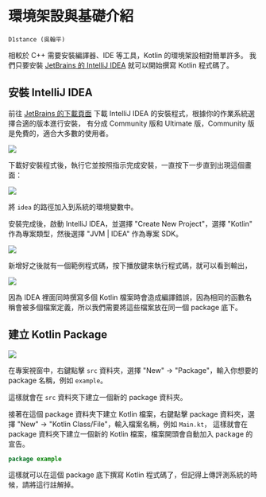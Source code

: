 # 環境架設與基礎介紹

~~~admonish note title="作者"
D1stance (吳翰平)
~~~

相較於 C++ 需要安裝編譯器、IDE 等工具，Kotlin 的環境架設相對簡單許多。
我們只要安裝 [JetBrains 的 IntelliJ IDEA](https://www.jetbrains.com/idea/) 就可以開始撰寫 Kotlin 程式碼了。

## 安裝 IntelliJ IDEA

前往 [JetBrains 的下載頁面](https://www.jetbrains.com/idea/download/) 下載 IntelliJ IDEA 的安裝程式，根據你的作業系統選擇合適的版本進行安裝，
有分成 Community 版和 Ultimate 版，Community 版是免費的，適合大多數的使用者。

![](/assets/environment/idea_community.png)

下載好安裝程式後，執行它並按照指示完成安裝，一直按下一步直到出現這個畫面：

![](/assets/environment/idea_path.png)

將 `idea` 的路徑加入到系統的環境變數中。

安裝完成後，啟動 IntelliJ IDEA，並選擇 "Create New Project"，選擇 "Kotlin" 作為專案類型，然後選擇 "JVM | IDEA" 作為專案 SDK。

![](/assets/environment/new_project.png)

新增好之後就有一個範例程式碼，按下播放鍵來執行程式碼，就可以看到輸出，

![](/assets/environment/sample.png)

因為 IDEA 裡面同時撰寫多個 Kotlin 檔案時會造成編譯錯誤，因為相同的函數名稱會被多個檔案定義，所以我們需要將這些檔案放在同一個 package 底下。

## 建立 Kotlin Package

![](/assets/environment/package.png)

在專案視窗中，右鍵點擊 `src` 資料夾，選擇 "New" -> "Package"，輸入你想要的 package 名稱，例如 `example`。

這樣就會在 `src` 資料夾下建立一個新的 package 資料夾。

接著在這個 package 資料夾下建立 Kotlin 檔案，右鍵點擊 package 資料夾，選擇 "New" -> "Kotlin Class/File"，輸入檔案名稱，例如 `Main.kt`，
這樣就會在 package 資料夾下建立一個新的 Kotlin 檔案，檔案開頭會自動加入 package 的宣告。

```kotlin
package example
```

這樣就可以在這個 package 底下撰寫 Kotlin 程式碼了，但記得上傳評測系統的時候，請將這行註解掉。
